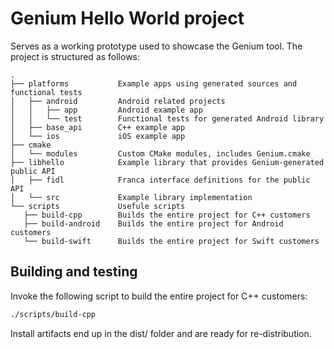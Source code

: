 # Genium Hello World project
Serves as a working prototype used to showcase the Genium tool.
The project is structured as follows:

    .
    ├── platforms           Example apps using generated sources and functional tests
    │   ├── android         Android related projects
    │   │   ├── app         Android example app
    │   │   └── test        Functional tests for generated Android library
    │   ├── base_api        C++ example app
    │   └── ios             iOS example app
    ├── cmake
    │   └── modules         Custom CMake modules, includes Genium.cmake
    ├── libhello            Example library that provides Genium-generated public API
    │   ├── fidl            Franca interface definitions for the public API
    │   └── src             Example library implementation
    └── scripts             Usefule scripts
       ├── build-cpp        Builds the entire project for C++ customers
       ├── build-android    Builds the entire project for Android customers
       └── build-swift      Builds the entire project for Swift customers


## Building and testing
Invoke the following script to build the entire project for C++ customers:

```bash
./scripts/build-cpp
```

Install artifacts end up in the dist/ folder and are ready for re-distribution.
